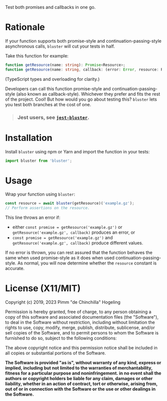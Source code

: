 Test both promises and callbacks in one go.

# Rationale

If your function supports both promise-style and continuation-passing-style asynchronous calls, `bluster` will cut your tests in half.

Take this function for example:
```typescript
function getResource(name: string): Promise<Resource>;
function getResource(name: string, callback: (error: Error, resource: Resource) => void): void;
```
(TypeScript types and overloading for clarity.)

Developers can call this function promise-style and continuation-passing-style (also known as callback-style). Whichever they prefer and fits the rest of the project. Cool! But how would you go about testing this? `bluster` lets you test both branches at the cost of one.

> ### **Jest users, see [`jest-bluster`][jest-bluster].**

# Installation

Install `bluster` using npm or Yarn and import the function in your tests:
```javascript
import bluster from 'bluster';
```

# Usage

Wrap your function using `bluster`:
```javascript
const resource = await bluster(getResource)('example.gz');
// Perform assertions on the resource.
```

This line throws an error if:
 * either `const promise = getResource('example.gz')` or `getResource('example.gz', callback)` produces an error, or
 * `const promise = getResource('example.gz')` and `getResource('example.gz', callback)` produce different values.

If no error is thrown, you can rest assured that the function behaves the same when used promise-style as it does when used continuation-passing-style. As normal, you will now determine whether the `resource` constant is accurate.

# License (X11/MIT)
Copyright (c) 2019, 2023 Pimm "de Chinchilla" Hogeling

Permission is hereby granted, free of charge, to any person obtaining a copy of this software and associated documentation files (the "Software"), to deal in the Software without restriction, including without limitation the rights to use, copy, modify, merge, publish, distribute, sublicense, and/or sell copies of the Software, and to permit persons to whom the Software is furnished to do so, subject to the following conditions:

The above copyright notice and this permission notice shall be included in all copies or substantial portions of the Software.

**The Software is provided "as is", without warranty of any kind, express or implied, including but not limited to the warranties of merchantability, fitness for a particular purpose and noninfringement. in no event shall the authors or copyright holders be liable for any claim, damages or other liability, whether in an action of contract, tort or otherwise, arising from, out of or in connection with the Software or the use or other dealings in the Software.**


[jest-bluster]: https://github.com/Pimm/bluster/tree/master/jest